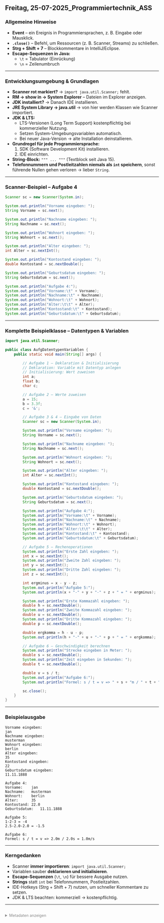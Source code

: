﻿
## Freitag, 25-07-2025_Programmiertechnik_ASS

### Allgemeine Hinweise
- **Event** – ein Ereignis in Programmiersprachen, z. B. Eingabe oder Mausklick.  
- **`.close()`** – Befehl, um Ressourcen (z. B. Scanner, Streams) zu schließen.  
- **Strg + Shift + 7** – Blockkommentare in IntelliJ/Eclipse.  
- **Escape-Sequenzen in Java:**  
  - `\t` = Tabulator (Einrückung)  
  - `\n` = Zeilenumbruch  

---

### Entwicklungsumgebung & Grundlagen
- **Scanner rot markiert?** → `import java.util.Scanner;` fehlt.  
- **RM → show in → System Explorer** – Dateien im Explorer anzeigen.  
- **JDK installiert?** → Danach IDE installieren.  
- **JRE System Library → java.util** → von hier werden Klassen wie Scanner importiert.  
- **JDK & LTS:**  
  - LTS-Versionen (Long Term Support) kostenpflichtig bei kommerzieller Nutzung.  
  - Setzen System-Umgebungsvariablen automatisch.  
  - Bei neuer Java-Version → alte Installation deinstallieren.  
- **Grundregel für jede Programmiersprache:**  
  1. SDK (Software Development Kit) installieren.  
  2. IDE einrichten.  
- **String-Block:** `""" ... """` (Textblock seit Java 15).  
- **Telefonnummern und Postleitzahlen niemals als `int` speichern**, sonst führende Nullen gehen verloren → lieber `String`.

---

### Scanner-Beispiel – Aufgabe 4
```java
Scanner sc = new Scanner(System.in);

System.out.println("Vorname eingeben: ");
String Vorname = sc.next();

System.out.println("Nachname eingeben: ");
String Nachname = sc.next();

System.out.println("Wohnort eingeben: ");
String Wohnort = sc.next();

System.out.println("Alter eingeben: ");
int Alter = sc.nextInt();

System.out.println("Kontostand eingeben: ");
double Kontostand = sc.nextDouble();

System.out.println("Geburtsdatum eingeben: ");
String Geburtsdatum = sc.next();

System.out.println("Aufgabe 4:");
System.out.println("Vorname:\t" + Vorname);
System.out.println("Nachname:\t" + Nachname);
System.out.println("Wohnort:\t" + Wohnort);
System.out.println("Alter:\t\t" + Alter);
System.out.println("Kontostand:\t" + Kontostand);
System.out.println("Geburtsdatum:\t" + Geburtsdatum);
```

---

### Komplette Beispielklasse – Datentypen & Variablen
```java
import java.util.Scanner;

public class AufgDatentypenVariablen {
    public static void main(String[] args) {

        // Aufgabe 1 – Deklaration & Initialisierung
        // Deklaration: Variable mit Datentyp anlegen
        // Initialisierung: Wert zuweisen
        int a;
        float b;
        char c;

        // Aufgabe 2 – Werte zuweisen
        a = 15;
        b = 3.3f;
        c = '&';

        // Aufgabe 3 & 4 – Eingabe von Daten
        Scanner sc = new Scanner(System.in);

        System.out.println("Vorname eingeben: ");
        String Vorname = sc.next();

        System.out.println("Nachname eingeben: ");
        String Nachname = sc.next();

        System.out.println("Wohnort eingeben: ");
        String Wohnort = sc.next();

        System.out.println("Alter eingeben: ");
        int Alter = sc.nextInt();

        System.out.println("Kontostand eingeben: ");
        double Kontostand = sc.nextDouble();

        System.out.println("Geburtsdatum eingeben: ");
        String Geburtsdatum = sc.next();

        System.out.println("Aufgabe 4:");
        System.out.println("Vorname:\t" + Vorname);
        System.out.println("Nachname:\t" + Nachname);
        System.out.println("Wohnort:\t" + Wohnort);
        System.out.println("Alter:\t\t" + Alter);
        System.out.println("Kontostand:\t" + Kontostand);
        System.out.println("Geburtsdatum:\t" + Geburtsdatum);

        // Aufgabe 5 – Rechenoperationen
        System.out.println("Erste Zahl eingeben: ");
        int x = sc.nextInt();
        System.out.println("Zweite Zahl eingeben: ");
        int y = sc.nextInt();
        System.out.println("Dritte Zahl eingeben: ");
        int z = sc.nextInt();

        int ergminus = x - y - z;
        System.out.println("Aufgabe 5:");
        System.out.println(x + "-" + y + "-" + z + " = " + ergminus);

        System.out.println("Erste Kommazahl eingeben: ");
        double h = sc.nextDouble();
        System.out.println("Zweite Kommazahl eingeben: ");
        double u = sc.nextDouble();
        System.out.println("Dritte Kommazahl eingeben: ");
        double p = sc.nextDouble();

        double ergkomma = h - u - p;
        System.out.println(h + "-" + u + "-" + p + " = " + ergkomma);

        // Aufgabe 6 – Geschwindigkeit berechnen
        System.out.println("Strecke eingeben in Meter: ");
        double s = sc.nextDouble();
        System.out.println("Zeit eingeben in Sekunden: ");
        double t = sc.nextDouble();

        double v = s / t;
        System.out.println("Aufgabe 6:");
        System.out.println("Formel: s / t = v => " + s + "m / " + t + "s = " + v + "m/s");

        sc.close();
    }
}
```

---

### Beispielausgabe
```
Vorname eingeben: 
jan
Nachname eingeben: 
musterman
Wohnort eingeben: 
berlin
Alter eingeben: 
35
Kontostand eingeben: 
22
Geburtsdatum eingeben: 
11.11.1888

Aufgabe 4:
Vorname:	jan
Nachname:	musterman
Wohnort:	berlin
Alter:		35
Kontostand:	22.0
Geburtsdatum:	11.11.1888

Aufgabe 5:
1-2-3 = -4
2.5-2.0-2.0 = -1.5

Aufgabe 6:
Formel: s / t = v => 2.0m / 2.0s = 1.0m/s
```

---

### Kerngedanken
- Scanner **immer importieren**: `import java.util.Scanner;`  
- Variablen sauber **deklarieren und initialisieren**.  
- **Escape-Sequenzen** (`\t`, `\n`) für bessere Ausgabe nutzen.  
- **Strings** statt `int` bei Telefonnummern, Postleitzahlen.  
- IDE-Hotkeys (Strg + Shift + 7) nutzen, um schneller Kommentare zu setzen.  
- JDK & LTS beachten: kommerziell → kostenpflichtig.  

---

<details style="margin-top: 2em;">
<summary style="font-size: 0.9em; color: #888;">Metadaten anzeigen</summary>
<p style="font-size: 0.85em; color: grey;">
Teil der FIAE-Umschulung (2025–2027) am BFW Mühlenbeck.<br>
Diese Mitschrift entstand im Unterricht am 25.07.2025 mit ASS.<br>
Sie basiert auf gemeinsam erarbeiteten Inhalten und ergänzenden Übungsbeispielen vom 25.07.2025.<br><br>
Die Version wurde inhaltlich überarbeitet, strukturell optimiert und technisch ergänzt,<br>
um Lernerfolg, Prüfungsrelevanz und Nachvollziehbarkeit zu fördern.<br><br>
Öffentlich dokumentiert zur Wiederholung, Prüfungsvorbereitung und als Orientierungshilfe für Dritte.<br><br>
Quelle: Eigene Mitschrift & Unterrichtsinhalte<br>
Autor: Sean Conroy<br>
Lizenz: <a href="https://creativecommons.org/licenses/by-nc-sa/4.0/" target="_blank">CC BY-NC-SA 4.0</a>
</p>
</details>

